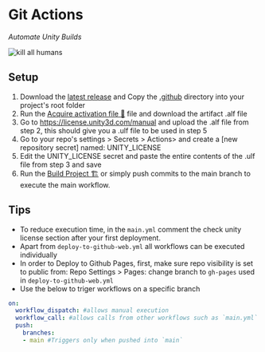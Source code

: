 # Git Actions
*Automate Unity Builds*

![kill all humans](Promo/bender.png)

## Setup
1. Download the [latest release](/releases) and Copy the [.github](/.github) directory into your project's root folder
2. Run the [Acquire activation file 🔑](/.github/workflows/acuire-unity-activation-file.yml) file and download the artifact .alf file
3. Go to https://license.unity3d.com/manual and upload the .alf file from step 2, this should give you a .ulf file to be used in step 5
4. Go to your repo's settings > Secrets > Actions> and create a [new repository secret] named: UNITY_LICENSE
5. Edit the UNITY_LICENSE secret and paste the entire contents of the .ulf file from step 3 and save
6. Run the [Build Project 🏗️](/.github/workflows/main.yml) or simply push commits to the main branch to execute the main workflow. 


## Tips
- To reduce execution time, in the `main.yml` comment the check unity license section after your first deployment.
- Apart from `deploy-to-github-web.yml` all workflows can be executed individually
- In order to Deploy to Github Pages, first, make sure repo visibility is set to public from: Repo Settings > Pages: change branch to `gh-pages` used in `deploy-to-github-web.yml`
- Use the below to triger workflows on a specific branch

```yml
on:
  workflow_dispatch: #allows manual execution
  workflow_call: #allows calls from other workflows such as `main.yml`
  push:
    branches:
    - main #Triggers only when pushed into `main`
```
